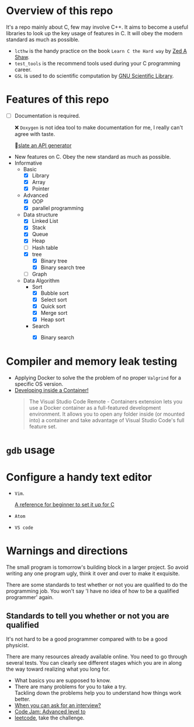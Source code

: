 # Overview of this repo
It's a repo mainly about C, few may involve C++. It aims to become a useful libraries to look up the key usage of features in C. It will obey the modern standard as much as possible.

* `lcthw` is the handy practice on the book `Learn C the Hard way` by [Zed A Shaw](https://zedshaw.com).
* `test_tools` is the recommend tools used during your C programming career.
* `GSL` is used to do scientific computation by [GNU Scientific Library](http://www.gnu.org/software/gsl/).

# Features of this repo
* [ ] Documentation is required.

  ❌ `Doxygen` is not idea tool to make documentation for me, I really can't agree with taste.

  :guitar:[slate an API generator](https://github.com/lord/slate)

* New features on C. Obey the new standard as much as possible. 
* Informative
  * Basic
    - [x] Library
    - [x] Array
    - [x] Pointer
  * Advanced
    - [x] OOP
    - [x] parallel programming
  * Data structure
    - [x] Linked List
    - [x] Stack
    - [x] Queue
    - [x] Heap
    - [ ] Hash table
    - [x] tree
      - [x] Binary tree
      - [x] Binary search tree

    - [ ] Graph
  * Data Algorithm
    * Sort
      - [x] Bubble sort
      - [x] Select sort
      - [x] Quick sort
      - [x] Merge sort
      - [x] Heap sort
    * Search
      - [x] Binary search 


# Compiler and memory leak testing
* Applying Docker to solve the the problem of no proper `Valgrind` for a specific OS version.
* [Developing inside a Container!](https://code.visualstudio.com/docs/remote/containers)
  > The Visual Studio Code Remote - Containers extension lets you use a Docker container as a full-featured development environment. It allows you to open any folder inside (or mounted into) a container and take advantage of Visual Studio Code's full feature set.

# `gdb` usage

# Configure a handy text editor
* `Vim`. 

  [A reference for beginner to set it up for C](https://stackoverflow.com/questions/14533877/ideal-c-setup-for-vim)
* `Atom`
* `VS code`


# Warnings and directions
The small program is tomorrow's building block in a larger project. So avoid writing any one program ugly, think it over and over to make it exquisite.

There are some standards to test whether or not you are qualified to do the programming job. You won't say 'I have no idea of how to be a qualified programmer' again.

## Standards to tell you whether or not you are qualified
It's not hard to be a good programmer compared with to be a good physicist.

There are many resources already available online. You need to go through several tests. You can clearly see different stages which you are in along the way toward realizing what you long for.

* What basics you are supposed to know.
* There are many problems for you to take a try.          
  Tackling down the problems help you to understand how things work better.  
* [When you can ask for an interview?](https://youtu.be/ko-KkSmp-Lk)
* [Code Jam: Advanced level to](https://code.google.com/codejam/)
* [leetcode](https://leetcode.com/problemset/all/), take the challenge.
